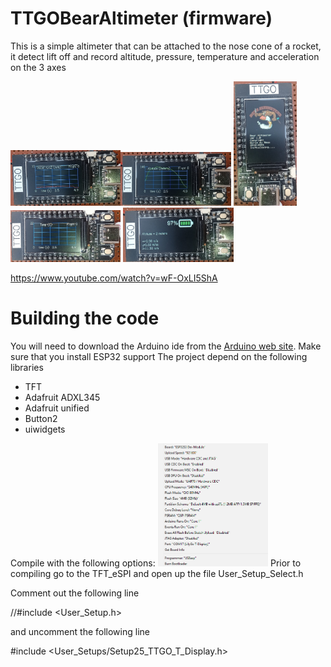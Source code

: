# TTGOBearAltimeter (firmware)
This is a simple altimeter that can be attached to the nose cone of a rocket, it detect lift off and record altitude, pressure, temperature and acceleration on the 3 axes

<img src="/photos/TTGOAltimeterAccel.jpg" width="35%"><img src="/photos/TTGOAltimeterAltitude.jpg" width="35%">
<img src="/photos/TTGOAltimeterSplashScreen.jpg" width="20%">
<img src="/photos/TTGOAltimeterTemperature.jpg" width="35%">
<img src="/photos/TTGOAltimeterMainScreen.jpg" width="35%">

https://www.youtube.com/watch?v=wF-OxLI5ShA


# Building the code
You will need to download the Arduino ide from the [Arduino web site](https://www.arduino.cc/). 
Make sure that you install ESP32 support
The project depend on the following libraries
  - TFT
  - Adafruit ADXL345
  - Adafruit unified
  - Button2
  - uiwidgets
  
Compile with the following options:
<img src="/photos/LILYGo-T-QT.png" width="35%">
Prior to compiling go to the TFT_eSPI and open up the file User_Setup_Select.h

Comment out the following line

//#include <User_Setup.h> 

and uncomment the following line

#include <User_Setups/Setup25_TTGO_T_Display.h> 
